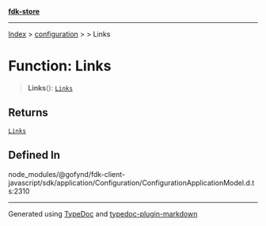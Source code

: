 [**fdk-store**](../../../README.md)
***

[Index](../../../API.md) > [configuration](../../README.md) > [<internal>](../README.md) > Links

# Function: Links

> **Links**(): [`Links`](../type-aliases/type-alias.Links.md)

## Returns

[`Links`](../type-aliases/type-alias.Links.md)

## Defined In

node\_modules/@gofynd/fdk-client-javascript/sdk/application/Configuration/ConfigurationApplicationModel.d.ts:2310

***
Generated using [TypeDoc](https://typedoc.org/) and [typedoc-plugin-markdown](https://www.npmjs.com/package/typedoc-plugin-markdown)
